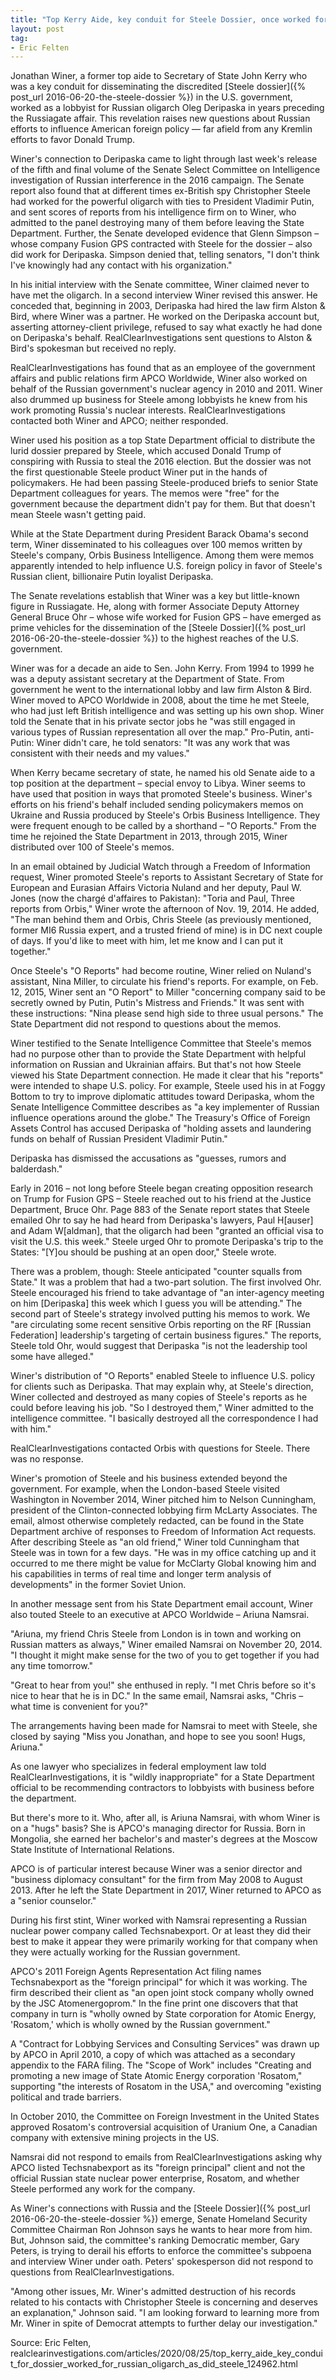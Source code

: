 ```yaml
---
title: "Top Kerry Aide, key conduit for Steele Dossier, once worked for Russian oligarch, as did its author"
layout: post
tag:
- Eric Felten
---
```


Jonathan Winer, a former top aide to Secretary of State John Kerry who was a key conduit for disseminating the discredited [Steele dossier]({% post_url 2016-06-20-the-steele-dossier %}) in the U.S. government, worked as a lobbyist for Russian oligarch Oleg Deripaska in years preceding the Russiagate affair. This revelation raises new questions about Russian efforts to influence American foreign policy — far afield from any Kremlin efforts to favor Donald Trump.

Winer's connection to Deripaska came to light through last week's release of the fifth and final volume of the Senate Select Committee on Intelligence investigation of Russian interference in the 2016 campaign. The Senate report also found that at different times ex-British spy Christopher Steele had worked for the powerful oligarch with ties to President Vladimir Putin, and sent scores of reports from his intelligence firm on to Winer, who admitted to the panel destroying many of them before leaving the State Department. Further, the Senate developed evidence that Glenn Simpson – whose company Fusion GPS contracted with Steele for the dossier – also did work for Deripaska. Simpson denied that, telling senators, "I don't think I've knowingly had any contact with his organization."

In his initial interview with the Senate committee, Winer claimed never to have met the oligarch. In a second interview Winer revised this answer. He conceded that, beginning in 2003, Deripaska had hired the law firm Alston &amp; Bird, where Winer was a partner. He worked on the Deripaska account but, asserting attorney-client privilege, refused to say what exactly he had done on Deripaska's behalf. RealClearInvestigations sent questions to Alston &amp; Bird's spokesman but received no reply.

RealClearInvestigations has found that as an employee of the government affairs and public relations firm APCO Worldwide, Winer also worked on behalf of the Russian government's nuclear agency in 2010 and 2011. Winer also drummed up business for Steele among lobbyists he knew from his work promoting Russia's nuclear interests. RealClearInvestigations contacted both Winer and APCO; neither responded.

Winer used his position as a top State Department official to distribute the lurid dossier prepared by Steele, which accused Donald Trump of conspiring with Russia to steal the 2016 election. But the dossier was not the first questionable Steele product Winer put in the hands of policymakers. He had been passing Steele-produced briefs to senior State Department colleagues for years. The memos were "free" for the government because the department didn't pay for them. But that doesn't mean Steele wasn't getting paid.

While at the State Department during President Barack Obama's second term, Winer disseminated to his colleagues over 100 memos written by Steele's company, Orbis Business Intelligence. Among them were memos apparently intended to help influence U.S. foreign policy in favor of Steele's Russian client, billionaire Putin loyalist Deripaska.

The Senate revelations establish that Winer was a key but little-known figure in Russiagate. He, along with former Associate Deputy Attorney General Bruce Ohr – whose wife worked for Fusion GPS – have emerged as prime vehicles for the dissemination of the [Steele Dossier]({% post_url 2016-06-20-the-steele-dossier %}) to the highest reaches of the U.S. government.

Winer was for a decade an aide to Sen. John Kerry. From 1994 to 1999 he was a deputy assistant secretary at the Department of State. From government he went to the international lobby and law firm Alston &amp; Bird. Winer moved to APCO Worldwide in 2008, about the time he met Steele, who had just left British intelligence and was setting up his own shop. Winer told the Senate that in his private sector jobs he "was still engaged in various types of Russian representation all over the map." Pro-Putin, anti-Putin: Winer didn't care, he told senators: "It was any work that was consistent with their needs and my values."

When Kerry became secretary of state, he named his old Senate aide to a top position at the department – special envoy to Libya. Winer seems to have used that position in ways that promoted Steele's business. Winer's efforts on his friend's behalf included sending policymakers memos on Ukraine and Russia produced by Steele's Orbis Business Intelligence. They were frequent enough to be called by a shorthand – "O Reports." From the time he rejoined the State Department in 2013, through 2015, Winer distributed over 100 of Steele's memos.

In an email obtained by Judicial Watch through a Freedom of Information request, Winer promoted Steele's reports to Assistant Secretary of State for European and Eurasian Affairs Victoria Nuland and her deputy, Paul W. Jones (now the chargé d'affaires to Pakistan): "Toria and Paul, Three reports from Orbis," Winer wrote the afternoon of Nov. 19, 2014. He added, "The man behind them and Orbis, Chris Steele (as previously mentioned, former MI6 Russia expert, and a trusted friend of mine) is in DC next couple of days. If you'd like to meet with him, let me know and I can put it together."

Once Steele's "O Reports" had become routine, Winer relied on Nuland's assistant, Nina Miller, to circulate his friend's reports. For example, on Feb. 12, 2015, Winer sent an "O Report" to Miller "concerning company said to be secretly owned by Putin, Putin's Mistress and Friends." It was sent with these instructions: "Nina please send high side to three usual persons." The State Department did not respond to questions about the memos.

Winer testified to the Senate Intelligence Committee that Steele's memos had no purpose other than to provide the State Department with helpful information on Russian and Ukrainian affairs. But that's not how Steele viewed his State Department connection. He made it clear that his "reports" were intended to shape U.S. policy. For example, Steele used his in at Foggy Bottom to try to improve diplomatic attitudes toward Deripaska, whom the Senate Intelligence Committee describes as "a key implementer of Russian influence operations around the globe." The Treasury's Office of Foreign Assets Control has accused Deripaska of "holding assets and laundering funds on behalf of Russian President Vladimir Putin."

Deripaska has dismissed the accusations as "guesses, rumors and balderdash."

Early in 2016 – not long before Steele began creating opposition research on Trump for Fusion GPS – Steele reached out to his friend at the Justice Department, Bruce Ohr. Page 883 of the Senate report states that Steele emailed Ohr to say he had heard from Deripaska's lawyers, Paul H[auser] and Adam W[aldman], that the oligarch had been "granted an official visa to visit the U.S. this week." Steele urged Ohr to promote Deripaska's trip to the States: "[Y]ou should be pushing at an open door," Steele wrote.

There was a problem, though: Steele anticipated "counter squalls from State." It was a problem that had a two-part solution. The first involved Ohr. Steele encouraged his friend to take advantage of "an inter-agency meeting on him [Deripaska] this week which I guess you will be attending." The second part of Steele's strategy involved putting his memos to work. We "are circulating some recent sensitive Orbis reporting on the RF [Russian Federation] leadership's targeting of certain business figures." The reports, Steele told Ohr, would suggest that Deripaska "is not the leadership tool some have alleged."

Winer's distribution of "O Reports" enabled Steele to influence U.S. policy for clients such as Deripaska. That may explain why, at Steele's direction, Winer collected and destroyed as many copies of Steele's reports as he could before leaving his job. "So I destroyed them," Winer admitted to the intelligence committee. "I basically destroyed all the correspondence I had with him."

RealClearInvestigations contacted Orbis with questions for Steele. There was no response.

Winer's promotion of Steele and his business extended beyond the government. For example, when the London-based Steele visited Washington in November 2014, Winer pitched him to Nelson Cunningham, president of the Clinton-connected lobbying firm McLarty Associates. The email, almost otherwise completely redacted, can be found in the State Department archive of responses to Freedom of Information Act requests. After describing Steele as "an old friend," Winer told Cunningham that Steele was in town for a few days. "He was in my office catching up and it occurred to me there might be value for McClarty Global knowing him and his capabilities in terms of real time and longer term analysis of developments" in the former Soviet Union.

In another message sent from his State Department email account, Winer also touted Steele to an executive at APCO Worldwide – Ariuna Namsrai.

"Ariuna, my friend Chris Steele from London is in town and working on Russian matters as always," Winer emailed Namsrai on November 20, 2014. "I thought it might make sense for the two of you to get together if you had any time tomorrow."

"Great to hear from you!" she enthused in reply. "I met Chris before so it's nice to hear that he is in DC." In the same email, Namsrai asks, "Chris – what time is convenient for you?"

The arrangements having been made for Namsrai to meet with Steele, she closed by saying "Miss you Jonathan, and hope to see you soon! Hugs, Ariuna."

As one lawyer who specializes in federal employment law told RealClearInvestigations, it is "wildly inappropriate" for a State Department official to be recommending contractors to lobbyists with business before the department.

But there's more to it. Who, after all, is Ariuna Namsrai, with whom Winer is on a "hugs" basis? She is APCO's managing director for Russia. Born in Mongolia, she earned her bachelor's and master's degrees at the Moscow State Institute of International Relations.

APCO is of particular interest because Winer was a senior director and "business diplomacy consultant" for the firm from May 2008 to August 2013. After he left the State Department in 2017, Winer returned to APCO as a "senior counselor."

During his first stint, Winer worked with Namsrai representing a Russian nuclear power company called Techsnabexport. Or at least they did their best to make it appear they were primarily working for that company when they were actually working for the Russian government.

APCO's 2011 Foreign Agents Representation Act filing names Techsnabexport as the "foreign principal" for which it was working. The firm described their client as "an open joint stock company wholly owned by the JSC Atomenergoprom." In the fine print one discovers that that company in turn is "wholly owned by State corporation for Atomic Energy, 'Rosatom,' which is wholly owned by the Russian government."

A "Contract for Lobbying Services and Consulting Services" was drawn up by APCO in April 2010, a copy of which was attached as a secondary appendix to the FARA filing. The "Scope of Work" includes "Creating and promoting a new image of State Atomic Energy corporation 'Rosatom," supporting "the interests of Rosatom in the USA," and overcoming "existing political and trade barriers.

In October 2010, the Committee on Foreign Investment in the United States approved Rosatom's controversial acquisition of Uranium One, a Canadian company with extensive mining projects in the US.

Namsrai did not respond to emails from RealClearInvestigations asking why APCO listed Techsnabexport as its "foreign principal" client and not the official Russian state nuclear power enterprise, Rosatom, and whether Steele performed any work for the company.

As Winer's connections with Russia and the [Steele Dossier]({% post_url 2016-06-20-the-steele-dossier %}) emerge, Senate Homeland Security Committee Chairman Ron Johnson says he wants to hear more from him. But, Johnson said, the committee's ranking Democratic member, Gary Peters, is trying to derail his efforts to enforce the committee's subpoena and interview Winer under oath. Peters' spokesperson did not respond to questions from RealClearInvestigations.

"Among other issues, Mr. Winer's admitted destruction of his records related to his contacts with Christopher Steele is concerning and deserves an explanation," Johnson said. "I am looking forward to learning more from Mr. Winer in spite of Democrat attempts to further delay our investigation."

Source: Eric Felten, realclearinvestigations.com/articles/2020/08/25/top\_kerry\_aide\_key\_conduit\_for\_dossier\_worked\_for\_russian\_oligarch\_as\_did\_steele\_124962.html
